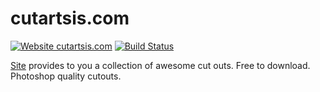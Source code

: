 # cutartsis.com
[![Website cutartsis.com](https://img.shields.io/website-up-down-green-red/https/cutartsis.com.svg)](https://cutartsis.com/)
[![Build Status](https://travis-ci.com/clumpytuna/cutartsis.svg?token=JeNDksZSkFSmzN8KKoWc&branch=master)](https://travis-ci.com/clumpytuna/cutartsis)

[Site](http://cutartsis.com) provides to you a collection of awesome cut outs. Free to download. Photoshop quality cutouts.
